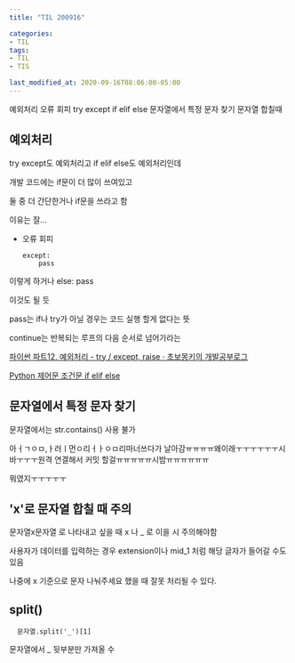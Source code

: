 ```yaml
---
title: "TIL 200916"

categories:
- TIL
tags:
- TIL
- TIS

last_modified_at: 2020-09-16T08:06:00-05:00
---
```

예외처리 오류 회피 try except if elif else 문자열에서 특정 문자 찾기 문자열 합칠때

## 예외처리

try except도 예외처리고 if elif else도 예외처리인데

개발 코드에는 if문이 더 많이 쓰여있고

둘 중 더 간단한거나 if문을 쓰라고 함 

이유는 잘...

* 오류 회피

      except:
          pass
    
이렇게 하거나
      else:
          pass
          
이것도 될 듯

pass는 if나 try가 아닐 경우는 코드 실행 할게 없다는 뜻

continue는 반복되는 루프의 다음 순서로 넘어가라는 

[파이썬 파트12. 예외처리 - try / except, raise · 초보몽키의 개발공부로그](https://wayhome25.github.io/python/2017/02/26/py-12-exception/)

[Python 제어문 조건문 if elif else](https://ledgku.tistory.com/51)

## 문자열에서 특정 문자 찾기

문자열에서는 str.contains() 사용 불가

아ㅓㄱㅇㅁ,ㅏ러ㅣ먼ㅇ리ㅓㅏㅇㅁ리마너쓰다가 날아감ㅠㅠㅠㅠ왜이래ㅜㅜㅜㅜㅜㅜ시바ㅜㅜㅜ원격 연결해서 커밋 할걸ㅠㅠㅠㅠㅠ시밤ㅠㅠㅠㅠㅠㅠ

뭐였지ㅜㅜㅜㅜㅜ

## 'x'로 문자열 합칠 때 주의

문자열x문자열 로 나타내고 싶을 때 x 나 _ 로 이을 시 주의해야함

사용자가 데이터를 입력하는 경우 extension이나 mid_1 처럼 해당 글자가 들어갈 수도 있음

나중에 x 기준으로 문자 나눠주세요 했을 때 잘못 처리될 수 있다.

## split()

      문자열.split('_')[1]

문자열에서 _ 뒷부분만 가져올 수 
